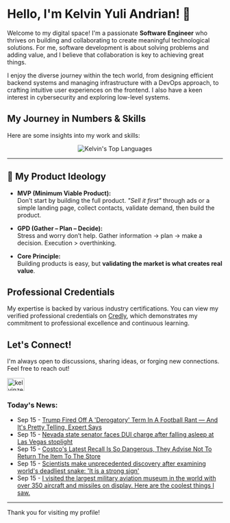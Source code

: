 # Hello, I'm Kelvin Yuli Andrian! 👋

Welcome to my digital space! I'm a passionate **Software Engineer** who thrives on building and collaborating to create meaningful technological solutions. For me, software development is about solving problems and adding value, and I believe that collaboration is key to achieving great things.

I enjoy the diverse journey within the tech world, from designing efficient backend systems and managing infrastructure with a DevOps approach, to crafting intuitive user experiences on the frontend. I also have a keen interest in cybersecurity and exploring low-level systems.

## My Journey in Numbers & Skills

Here are some insights into my work and skills:

<p align="center">
  <img src="https://github-readme-stats.vercel.app/api/top-langs/?username=kelvinzer0&layout=compact&theme=radical" alt="Kelvin's Top Languages" />
</p>

---

## 🚀 My Product Ideology

- **MVP (Minimum Viable Product):**  
  Don’t start by building the full product. *"Sell it first"* through ads or a simple landing page, collect contacts, validate demand, then build the product.

- **GPD (Gather – Plan – Decide):**  
  Stress and worry don’t help. Gather information → plan → make a decision. Execution > overthinking.

- **Core Principle:**  
  Building products is easy, but **validating the market is what creates real value**.

## Professional Credentials

My expertise is backed by various industry certifications. You can view my verified professional credentials on [Credly](https://www.credly.com/users/kelvin-yuli-andrian/badges), which demonstrates my commitment to professional excellence and continuous learning.

## Let's Connect!

I'm always open to discussions, sharing ideas, or forging new connections. Feel free to reach out!

<p align="left">
    <a href="https://linkedin.com/in/kelvinzero" target="blank"><img align="center" src="https://cdn.jsdelivr.net/npm/simple-icons@3.0.1/icons/linkedin.svg" alt="kelvinzero" height="30" width="40" /></a>
</p>

### Today's News:

<!-- feed start -->
- Sep 15 - [Trump Fired Off A 'Derogatory' Term In A Football Rant — And It's Pretty Telling, Expert Says](https://www.yahoo.com/news/articles/trump-fired-off-derogatory-term-223026777.html)
- Sep 15 - [Nevada state senator faces DUI charge after falling asleep at Las Vegas stoplight](https://www.yahoo.com/news/articles/nevada-state-senator-faces-dui-213451194.html)
- Sep 15 - [Costco's Latest Recall Is So Dangerous, They Advise Not To Return The Item To The Store](https://www.yahoo.com/news/articles/costcos-latest-recall-dangerous-advise-204756121.html)
- Sep 15 - [Scientists make unprecedented discovery after examining world's deadliest snake: 'It is a strong sign'](https://www.yahoo.com/news/articles/scientists-unprecedented-discovery-examining-worlds-193000758.html)
- Sep 15 - [I visited the largest military aviation museum in the world with over 350 aircraft and missiles on display. Here are the coolest things I saw.](https://www.yahoo.com/news/articles/visited-largest-military-aviation-museum-191828844.html)
<!-- feed end -->

---

Thank you for visiting my profile!
